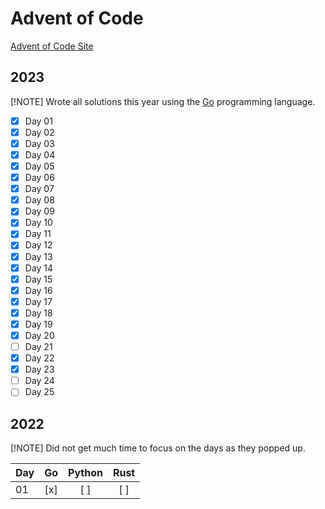 # Advent of Code

[Advent of Code Site](https://adventofcode.com/)

## 2023

[!NOTE]
Wrote all solutions this year using the [Go](https://go.dev/) programming language.

- [x] Day 01
- [x] Day 02
- [x] Day 03
- [x] Day 04
- [x] Day 05
- [x] Day 06
- [x] Day 07
- [x] Day 08
- [x] Day 09
- [x] Day 10
- [x] Day 11
- [x] Day 12
- [x] Day 13
- [x] Day 14
- [x] Day 15
- [x] Day 16
- [x] Day 17
- [x] Day 18
- [x] Day 19
- [x] Day 20
- [ ] Day 21
- [x] Day 22
- [x] Day 23
- [ ] Day 24
- [ ] Day 25

## 2022

[!NOTE]
Did not get much time to focus on the days as they popped up.

| Day | Go | Python | Rust |
| :--- | :---: | :---: | :---: |
| 01 | [x] | [ ] | [ ] |
